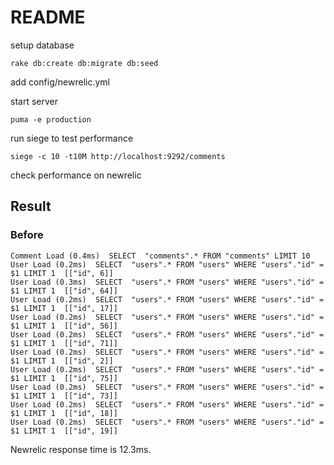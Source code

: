 # README

setup database

```
rake db:create db:migrate db:seed
```

add config/newrelic.yml

start server

```
puma -e production
```

run siege to test performance

```
siege -c 10 -t10M http://localhost:9292/comments
```

check performance on newrelic

## Result

### Before

```
Comment Load (0.4ms)  SELECT  "comments".* FROM "comments" LIMIT 10
User Load (0.2ms)  SELECT  "users".* FROM "users" WHERE "users"."id" = $1 LIMIT 1  [["id", 6]]
User Load (0.3ms)  SELECT  "users".* FROM "users" WHERE "users"."id" = $1 LIMIT 1  [["id", 64]]
User Load (0.2ms)  SELECT  "users".* FROM "users" WHERE "users"."id" = $1 LIMIT 1  [["id", 17]]
User Load (0.2ms)  SELECT  "users".* FROM "users" WHERE "users"."id" = $1 LIMIT 1  [["id", 56]]
User Load (0.2ms)  SELECT  "users".* FROM "users" WHERE "users"."id" = $1 LIMIT 1  [["id", 71]]
User Load (0.2ms)  SELECT  "users".* FROM "users" WHERE "users"."id" = $1 LIMIT 1  [["id", 2]]
User Load (0.2ms)  SELECT  "users".* FROM "users" WHERE "users"."id" = $1 LIMIT 1  [["id", 75]]
User Load (0.2ms)  SELECT  "users".* FROM "users" WHERE "users"."id" = $1 LIMIT 1  [["id", 73]]
User Load (0.2ms)  SELECT  "users".* FROM "users" WHERE "users"."id" = $1 LIMIT 1  [["id", 18]]
User Load (0.2ms)  SELECT  "users".* FROM "users" WHERE "users"."id" = $1 LIMIT 1  [["id", 19]]
```

Newrelic response time is 12.3ms.
